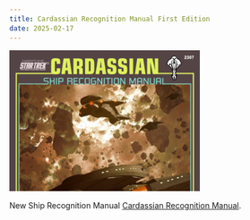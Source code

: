 ```yaml
---
title: Cardassian Recognition Manual First Edition
date: 2025-02-17
---
```

![Cardsassian SRM](/images/CardassianSRM.jpg)

New Ship Recognition Manual [Cardassian Recognition Manual](https://fasaststcs.com/wp-content/uploads/2025/02/Cardassian-Starship-Recognition-Manual-1st-Edition-1.pdf).
